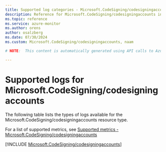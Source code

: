 ```yaml
---
title: Supported log categories - Microsoft.CodeSigning/codesigningaccounts
description: Reference for Microsoft.CodeSigning/codesigningaccounts in Azure Monitor Logs.
ms.topic: reference
ms.service: azure-monitor
ms.author: orens
author: osalzberg
ms.date: 07/30/2024
ms.custom: Microsoft.CodeSigning/codesigningaccounts, naam

# NOTE:  This content is automatically generated using API calls to Azure. Any edits made on these files will be overwritten in the next run of the script. 

---
```





# Supported logs for Microsoft.CodeSigning/codesigningaccounts  
The following table lists the types of logs available for the Microsoft.CodeSigning/codesigningaccounts resource type.
  
  
  
For a list of supported metrics, see [Supported metrics - Microsoft.CodeSigning/codesigningaccounts](../supported-metrics/microsoft-codesigning-codesigningaccounts-metrics.md)  
  

  
[!INCLUDE [Microsoft.CodeSigning/codesigningaccounts](./includes/microsoft-codesigning-codesigningaccounts-logs-include.md)]  
  

